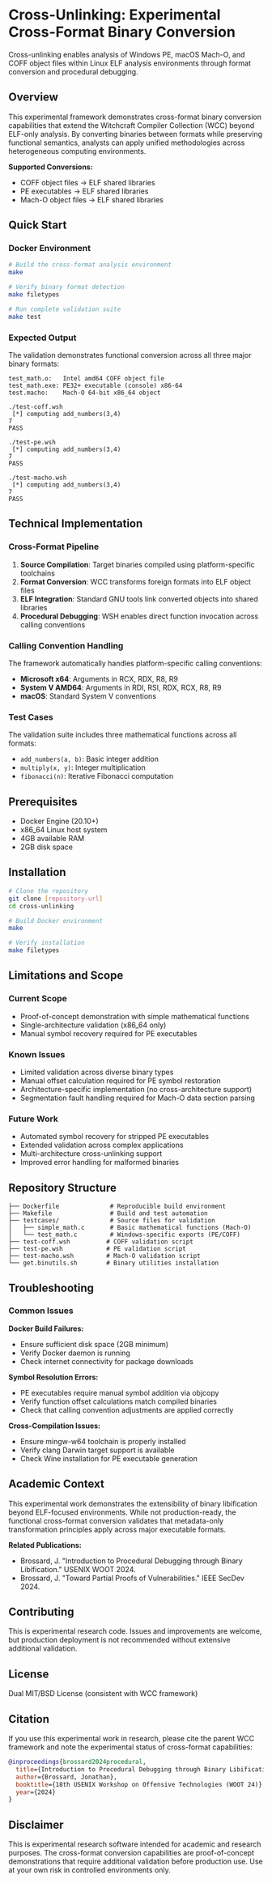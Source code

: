 # Cross-Unlinking: Experimental Cross-Format Binary Conversion

Cross-unlinking enables analysis of Windows PE, macOS Mach-O, and COFF object files within Linux ELF analysis environments through format conversion and procedural debugging.

## Overview

This experimental framework demonstrates cross-format binary conversion capabilities that extend the Witchcraft Compiler Collection (WCC) beyond ELF-only analysis. By converting binaries between formats while preserving functional semantics, analysts can apply unified methodologies across heterogeneous computing environments.

**Supported Conversions:**
- COFF object files → ELF shared libraries
- PE executables → ELF shared libraries  
- Mach-O object files → ELF shared libraries

## Quick Start

### Docker Environment

```bash
# Build the cross-format analysis environment
make

# Verify binary format detection
make filetypes

# Run complete validation suite
make test
```

### Expected Output

The validation demonstrates functional conversion across all three major binary formats:

```
test_math.o:   Intel amd64 COFF object file
test_math.exe: PE32+ executable (console) x86-64
test.macho:    Mach-O 64-bit x86_64 object

./test-coff.wsh
 [*] computing add_numbers(3,4)
7
PASS

./test-pe.wsh  
 [*] computing add_numbers(3,4)
7
PASS

./test-macho.wsh
 [*] computing add_numbers(3,4) 
7
PASS
```

## Technical Implementation

### Cross-Format Pipeline

1. **Source Compilation**: Target binaries compiled using platform-specific toolchains
2. **Format Conversion**: WCC transforms foreign formats into ELF object files
3. **ELF Integration**: Standard GNU tools link converted objects into shared libraries
4. **Procedural Debugging**: WSH enables direct function invocation across calling conventions

### Calling Convention Handling

The framework automatically handles platform-specific calling conventions:

- **Microsoft x64**: Arguments in RCX, RDX, R8, R9
- **System V AMD64**: Arguments in RDI, RSI, RDX, RCX, R8, R9  
- **macOS**: Standard System V conventions

### Test Cases

The validation suite includes three mathematical functions across all formats:

- `add_numbers(a, b)`: Basic integer addition
- `multiply(x, y)`: Integer multiplication  
- `fibonacci(n)`: Iterative Fibonacci computation

## Prerequisites

- Docker Engine (20.10+)
- x86_64 Linux host system
- 4GB available RAM
- 2GB disk space

## Installation

```bash
# Clone the repository
git clone [repository-url]
cd cross-unlinking

# Build Docker environment
make

# Verify installation
make filetypes
```

## Limitations and Scope

### Current Scope
- Proof-of-concept demonstration with simple mathematical functions
- Single-architecture validation (x86_64 only)
- Manual symbol recovery required for PE executables

### Known Issues
- Limited validation across diverse binary types
- Manual offset calculation required for PE symbol restoration
- Architecture-specific implementation (no cross-architecture support)
- Segmentation fault handling required for Mach-O data section parsing

### Future Work
- Automated symbol recovery for stripped PE executables
- Extended validation across complex applications
- Multi-architecture cross-unlinking support
- Improved error handling for malformed binaries

## Repository Structure

```
├── Dockerfile              # Reproducible build environment
├── Makefile                # Build and test automation
├── testcases/              # Source files for validation
│   ├── simple_math.c       # Basic mathematical functions (Mach-O)
│   └── test_math.c         # Windows-specific exports (PE/COFF)
├── test-coff.wsh          # COFF validation script
├── test-pe.wsh            # PE validation script
├── test-macho.wsh         # Mach-O validation script
└── get.binutils.sh        # Binary utilities installation
```

## Troubleshooting

### Common Issues

**Docker Build Failures:**
- Ensure sufficient disk space (2GB minimum)
- Verify Docker daemon is running
- Check internet connectivity for package downloads

**Symbol Resolution Errors:**
- PE executables require manual symbol addition via objcopy
- Verify function offset calculations match compiled binaries
- Check that calling convention adjustments are applied correctly

**Cross-Compilation Issues:**
- Ensure mingw-w64 toolchain is properly installed
- Verify clang Darwin target support is available
- Check Wine installation for PE executable generation

## Academic Context

This experimental work demonstrates the extensibility of binary libification beyond ELF-focused environments. While not production-ready, the functional cross-format conversion validates that metadata-only transformation principles apply across major executable formats.

**Related Publications:**
- Brossard, J. "Introduction to Procedural Debugging through Binary Libification." USENIX WOOT 2024.
- Brossard, J. "Toward Partial Proofs of Vulnerabilities." IEEE SecDev 2024.

## Contributing

This is experimental research code. Issues and improvements are welcome, but production deployment is not recommended without extensive additional validation.

## License

Dual MIT/BSD License (consistent with WCC framework)

## Citation

If you use this experimental work in research, please cite the parent WCC framework and note the experimental status of cross-format capabilities:

```bibtex
@inproceedings{brossard2024procedural,
  title={Introduction to Procedural Debugging through Binary Libification},
  author={Brossard, Jonathan},
  booktitle={18th USENIX Workshop on Offensive Technologies (WOOT 24)},
  year={2024}
}
```

## Disclaimer

This is experimental research software intended for academic and research purposes. The cross-format conversion capabilities are proof-of-concept demonstrations that require additional validation before production use. Use at your own risk in controlled environments only.
